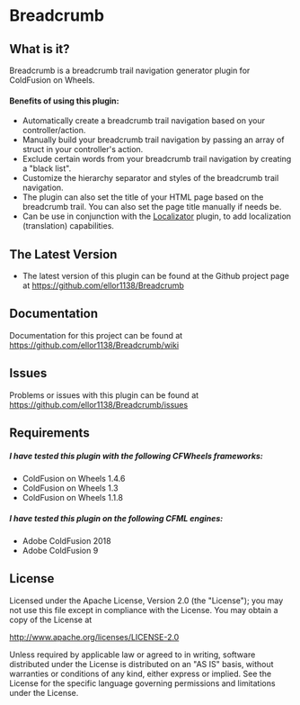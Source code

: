 # Breadcrumb

## What is it?

Breadcrumb is a breadcrumb trail navigation generator plugin for ColdFusion on Wheels. 

#### Benefits of using this plugin:
* Automatically create a breadcrumb trail navigation based on your controller/action.
* Manually build your breadcrumb trail navigation by passing an array of struct in your controller's action.
* Exclude certain words from your breadcrumb trail navigation by creating a "black list".
* Customize the hierarchy separator and styles of the breadcrumb trail navigation.
* The plugin can also set the title of your HTML page based on the breadcrumb trail. You can also set the page title manually if needs be.
* Can be use in conjunction with the <a href="https://github.com/ellor1138/Localizator" target="_blank">Localizator</a> plugin, to add localization (translation) capabilities.

## The Latest Version
* The latest version of this plugin can be found at the Github project page at https://github.com/ellor1138/Breadcrumb

## Documentation
Documentation for this project can be found at https://github.com/ellor1138/Breadcrumb/wiki

## Issues
Problems or issues with this plugin can be found at https://github.com/ellor1138/Breadcrumb/issues

## Requirements
##### I have tested this plugin with the following CFWheels frameworks:
* ColdFusion on Wheels 1.4.6
* ColdFusion on Wheels 1.3
* ColdFusion on Wheels 1.1.8

##### I have tested this plugin on the following CFML engines:
* Adobe ColdFusion 2018
* Adobe ColdFusion 9

## License			
Licensed under the Apache License, Version 2.0 (the "License");
you may not use this file except in compliance with the License.
You may obtain a copy of the License at
				
http://www.apache.org/licenses/LICENSE-2.0
				
Unless required by applicable law or agreed to in writing, software
distributed under the License is distributed on an "AS IS" basis,
without warranties or conditions of any kind, either express or implied.
See the License for the specific language governing permissions and
limitations under the License.
